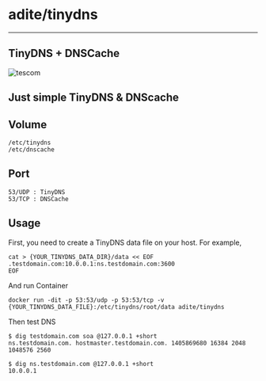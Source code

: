 # adite/tinydns
---
## TinyDNS + DNSCache
![tescom](https://en.gravatar.com/userimage/96759029/aa4308f795041de37cc2fedf0d1071ca?size=128)

## Just simple TinyDNS & DNScache

## Volume
```shell
/etc/tinydns
/etc/dnscache
```

## Port
```shell
53/UDP : TinyDNS
53/TCP : DNSCache
```

## Usage

First, you need to create a TinyDNS data file on your host.
For example,
```shell
cat > {YOUR_TINYDNS_DATA_DIR}/data << EOF
.testdomain.com:10.0.0.1:ns.testdomain.com:3600
EOF
```

And run Container
```shell
docker run -dit -p 53:53/udp -p 53:53/tcp -v {YOUR_TINYDNS_DATA_FILE}:/etc/tinydns/root/data adite/tinydns
```

Then test DNS
```shell
$ dig testdomain.com soa @127.0.0.1 +short
ns.testdomain.com. hostmaster.testdomain.com. 1405869680 16384 2048 1048576 2560

$ dig ns.testdomain.com @127.0.0.1 +short
10.0.0.1
```
